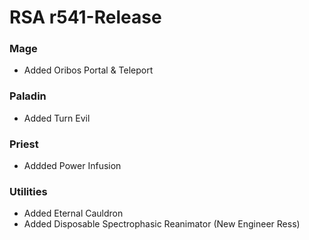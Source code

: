 # RSA r541-Release

### Mage
* Added Oribos Portal & Teleport

### Paladin
* Added Turn Evil
### Priest
* Addded Power Infusion

### Utilities
* Added Eternal Cauldron
* Added Disposable Spectrophasic Reanimator (New Engineer Ress)